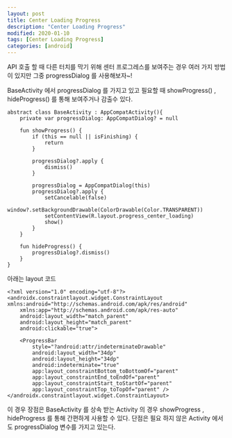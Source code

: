 ```yaml
---
layout: post
title: Center Loading Progress
description: "Center Loading Progress"
modified: 2020-01-10
tags: [Center Loading Progress]
categories: [android]
---
```

API 호출 할 때 다른 터치를 막기 위해 센터 프로그레스를 보여주는 경우 여러 가지 방법이 있지만 그중 progressDialog 를 사용해보자~!  

BaseActivity 에서 progressDialog 를 가지고 있고 필요할 때 showProgress() , hideProgress() 를 통해 보여주거나 감출수 있다. 

```
abstract class BaseActivity : AppCompatActivity(){
    private var progressDialog: AppCompatDialog? = null

    fun showProgress() {
        if (this == null || isFinishing) {
            return
        }

        progressDialog?.apply {
            dismiss()
        }

        progressDialog = AppCompatDialog(this)
        progressDialog?.apply {
            setCancelable(false)
            window?.setBackgroundDrawable(ColorDrawable(Color.TRANSPARENT))
            setContentView(R.layout.progress_center_loading)
            show()
        }
    }

    fun hideProgress() {
        progressDialog?.dismiss()
    }
}
```

아래는 layout 코드

```
<?xml version="1.0" encoding="utf-8"?>
<androidx.constraintlayout.widget.ConstraintLayout xmlns:android="http://schemas.android.com/apk/res/android"
    xmlns:app="http://schemas.android.com/apk/res-auto"
    android:layout_width="match_parent"
    android:layout_height="match_parent"
    android:clickable="true">

    <ProgressBar
        style="?android:attr/indeterminateDrawable"
        android:layout_width="34dp"
        android:layout_height="34dp"
        android:indeterminate="true"
        app:layout_constraintBottom_toBottomOf="parent"
        app:layout_constraintEnd_toEndOf="parent"
        app:layout_constraintStart_toStartOf="parent"
        app:layout_constraintTop_toTopOf="parent" />
</androidx.constraintlayout.widget.ConstraintLayout>
```

이 경우 장점은 BaseActivity 를 상속 받는 Activity 의 경우 showProgress , hideProgress 를 통해 간편하게 사용할 수 있다.
단점은 필요 하지 않은 Activity 에서도 progressDialog 변수를 가지고 있는다.